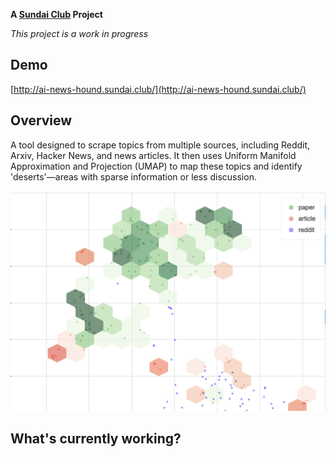 **A [Sundai Club](https://sundai.club/) Project**

_This project is a work in progress_

## Demo
[http://ai-news-hound.sundai.club/](http://ai-news-hound.sundai.club/)

## Overview
A tool designed to scrape topics from multiple sources, including Reddit, Arxiv, Hacker News, and news articles. It then uses Uniform Manifold Approximation and Projection (UMAP) to map these topics and identify 'deserts'—areas with sparse information or less discussion.

![visualization showing areas of ](https://raw.githubusercontent.com/sundai-club/news-coverage/main/readme-assets/visualization.png)

## What's currently working? 
